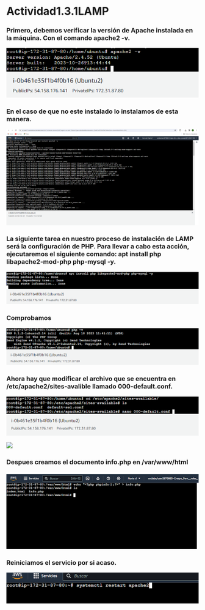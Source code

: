 # Actividad1.3.1LAMP
### Primero, debemos verificar la versión de Apache instalada en la máquina. Con el comando apache2 -v.
![](https://github.com/LucasCres/Actividad1.3.1LAMP/blob/main/img/1.png)

### En el caso de que no este instalado lo instalamos de esta manera.
![](https://github.com/LucasCres/Actividad1.3.1LAMP/blob/main/img/unnamed.png)

### La siguiente tarea en nuestro proceso de instalación de LAMP será la configuración de PHP. Para llevar a cabo esta acción, ejecutaremos el siguiente comando: apt install php libapache2-mod-php php-mysql -y.
![](https://github.com/LucasCres/Actividad1.3.1LAMP/blob/main/img/3.png)

### Comprobamos 
![](https://github.com/LucasCres/Actividad1.3.1LAMP/blob/main/img/4.png)

### Ahora hay que modificar el archivo que se encuentra en /etc/apache2/sites-avalible llamado 000-default.conf.

![](https://github.com/LucasCres/Actividad1.3.1LAMP/blob/main/img/5.png)

![](https://github.com/LucasCres/Actividad1.3.1LAMP/blob/main/img/6.png)

### Despues creamos el documento info.php en /var/www/html
![](https://github.com/LucasCres/Actividad1.3.1LAMP/blob/main/img/7.png)

### Reiniciamos el servicio por si acaso.
![](https://github.com/LucasCres/Actividad1.3.1LAMP/blob/main/img/8.png)




